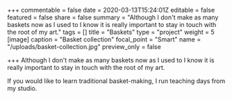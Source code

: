+++
commentable = false
date = 2020-03-13T15:24:01Z
editable = false
featured = false
share = false
summary = "Although I don't make as many baskets now as I used to I know it is really important to stay in touch with the root of my art."
tags = []
title = "Baskets"
type = "project"
weight = 5
[image]
caption = "Basket collection"
focal_point = "Smart"
name = "/uploads/basket-collection.jpg"
preview_only = false

+++
Although I don't make as many baskets now as I used to I know it is really important to stay in touch with the root of my art.

If you would like to learn traditional basket-making, I run teaching days from my studio.